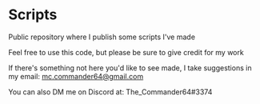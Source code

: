 # Scripts
Public repository where I publish some scripts I've made


Feel free to use this code, but please be sure to give credit for my work

If there's something not here you'd like to see made, I take suggestions in my email: mc.commander64@gmail.com

You can also DM me on Discord at: The_Commander64#3374
